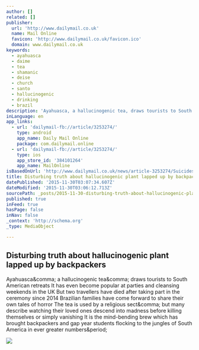 ```yaml
---
author: []
related: []
publisher:
  url: 'http://www.dailymail.co.uk'
  name: Mail Online
  favicon: 'http://www.dailymail.co.uk/favicon.ico'
  domain: www.dailymail.co.uk
keywords:
  - ayahuasca
  - daime
  - tea
  - shamanic
  - deise
  - church
  - santo
  - hallucinogenic
  - drinking
  - brazil
description: 'Ayahuasca, a hallucinogenic tea, draws tourists to South American retreats It has even become popular at parties and cleansing weekends in the UK But two travellers have died after taking part in the ceremony since 2014 Brazilian families have come forward to share their own tales of horror The tea is used by a religious sect, but many describe watching their loved ones descend into madness before killing themselves or simply vanishing It is the mind-bending brew which has brought backpackers and gap year students flocking to the jungles of South America in ever greater numbers.'
inLanguage: en
app_links:
  - url: 'dailymail-fb://article/3253274/'
    type: android
    app_name: Daily Mail Online
    package: com.dailymail.online
  - url: 'dailymail-fb://article/3253274/'
    type: ios
    app_store_id: '384101264'
    app_name: MailOnline
isBasedOnUrl: 'http://www.dailymail.co.uk/news/article-3253274/Suicides-sects-murder-insanity-disturbing-truth-trendy-spiritual-hallucinogenic-brew-taken-gap-year-backpackers-Amazon-British-sitting-rooms.html'
title: Disturbing truth about hallucinogenic plant lapped up by backpackers
datePublished: '2015-11-30T03:07:34.607Z'
dateModified: '2015-11-30T03:06:12.713Z'
sourcePath: _posts/2015-11-30-disturbing-truth-about-hallucinogenic-plant-lapped-up-by-bac.md
published: true
inFeed: true
hasPage: false
inNav: false
_context: 'http://schema.org'
_type: MediaObject

---
```

<article style=""><h1>Disturbing truth about hallucinogenic plant lapped up by backpackers</h1><p>Ayahuasca&amp;comma; a hallucinogenic tea&amp;comma; draws tourists to South American retreats It has even become popular at parties and cleansing weekends in the UK But two travellers have died after taking part in the ceremony since 2014 Brazilian families have come forward to share their own tales of horror The tea is used by a religious sect&amp;comma; but many describe watching their loved ones descend into madness before killing themselves or simply vanishing It is the mind-bending brew which has brought backpackers and gap year students flocking to the jungles of South America in ever greater numbers&amp;period;</p><img src="http://i.dailymail.co.uk/i/pix/2015/09/30/12/2CEDF35C00000578-0-image-a-12_1443612158904.jpg" /></article>